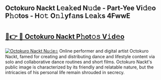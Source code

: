 ## Octokuro Nackt L𝚎a𝚔ed N𝚞𝚍e - Part-Yee Vi𝚍𝚎o P𝚑𝚘tos - H𝚘𝚝 O𝚗𝚕yf𝚊ns L𝚎a𝚔s 4FwwE

# <h2><a href="http://kf469l.oniu.top/?m=Octokuro+Nackt">🔗👉 🔴 Octokuro Nackt P𝚑ot𝚘𝚜 V𝚒d𝚎o</a></h2>

[![Octokuro Nackt Nu𝚍e𝚜](https://i.imgur.com/0qMVB7G.gif)](http://kf469l.oniu.top/?m=Octokuro+Nackt)
Online performer and digital artist Octokuro Nackt, famed for creating and distributing dance and lifestyle content via solo and collaborative dance routines and short films. Octokuro Nackt's public image is characterized by its friendly and relatable nature, but the intricacies of his personal life remain shrouded in secrecy.  

